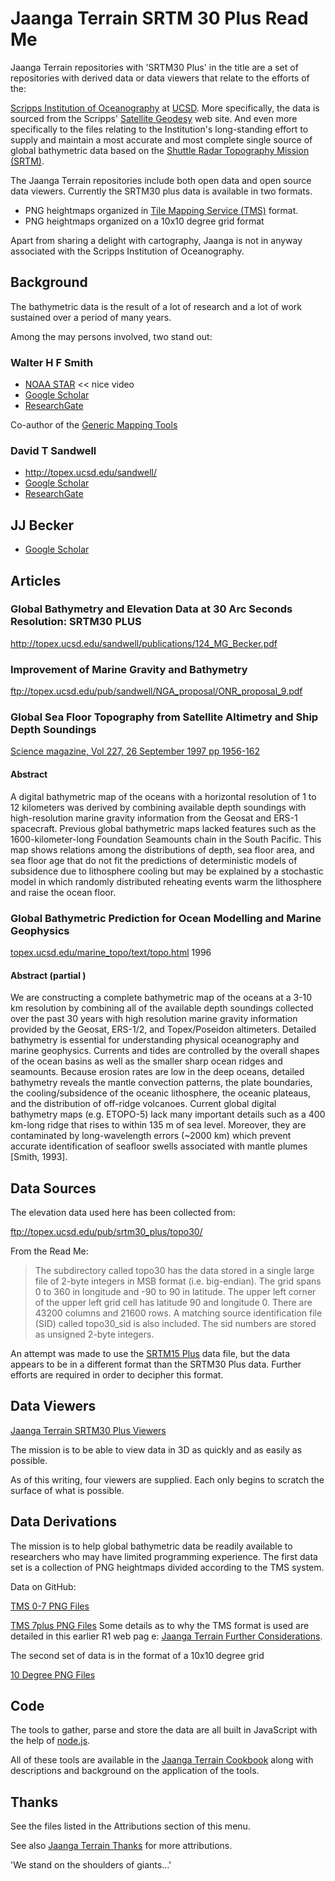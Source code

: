 Jaanga Terrain SRTM 30 Plus Read Me
===

<span style=display:none; >[View as web page]( http://jaanga.github.io/terrain-srtm30-plus-r2/terrain-srtm30-plus.html "view the files as apps." ) <input value="<< You are here" size=15 style="font:bold 11pt monospace;border-width:0;" ></span>  

Jaanga Terrain repositories with 'SRTM30 Plus' in the title are a set of repositories with derived data or data viewers that relate to the efforts of the: 

[Scripps Institution of Oceanography]( http://en.wikipedia.org/wiki/Scripps_Institution_of_Oceanography ) at [UCSD]( https://scripps.ucsd.edu/ ).
More specifically, the data is sourced from the Scripps' [Satellite Geodesy]( http://topex.ucsd.edu/index.html ) web site.
And even more specifically to the files relating to the Institution's long-standing effort to supply and maintain a most accurate and most complete 
single source of global bathymetric data based on the [Shuttle Radar Topography Mission (SRTM)]( http://en.wikipedia.org/wiki/Shuttle_Radar_Topography_Mission ).

The Jaanga Terrain repositories include both open data and open source data viewers. Currently the SRTM30 plus data is available in two formats.

* PNG heightmaps organized in [Tile Mapping Service (TMS)]( http://en.wikipedia.org/wiki/Tile_Map_Service ) format.
* PNG heightmaps organized on a 10x10 degree grid format

Apart from sharing a delight with cartography, Jaanga is not in anyway associated with the Scripps Institution of Oceanography.

## Background

The bathymetric data is the result of a lot of research and a lot of work sustained over a period of many years.

Among the may persons involved, two stand out:

### Walter H F Smith

* [NOAA STAR]( http://www.star.nesdis.noaa.gov/star/Smith_WHF.php ) << nice video
* [Google Scholar]( https://scholar.google.com/citations?user=Qx0WxlIAAAAJ&hl=en )
* [ResearchGate]( http://www.researchgate.net/profile/Walter_Smith5 )

Co-author of the [Generic Mapping Tools]( http://www.soest.hawaii.edu/gmt/ )

### David T Sandwell

* <http://topex.ucsd.edu/sandwell/>
* [Google Scholar]( https://scholar.google.com/citations?user=qvHZLkEAAAAJ&hl=en )
* [ResearchGate]( http://www.researchgate.net/profile/David_Sandwell )

## JJ Becker

* [Google Scholar]( https://scholar.google.com/citations?user=60G-9DsAAAAJ&hl=en )



## Articles

### Global Bathymetry and Elevation Data at 30 Arc Seconds Resolution: SRTM30 PLUS

<http://topex.ucsd.edu/sandwell/publications/124_MG_Becker.pdf>

### Improvement of Marine Gravity and Bathymetry

<ftp://topex.ucsd.edu/pub/sandwell/NGA_proposal/ONR_proposal_9.pdf>


### Global Sea Floor Topography from Satellite Altimetry and Ship Depth Soundings

[Science magazine, Vol 227, 26 September 1997 pp 1956-162](  http://www.luau.ucsd.edu/sandwell/publications/074_Science_predict2.pdf )

#### Abstract

A digital bathymetric map of the oceans with a horizontal resolution of 1 to 12 kilometers was derived by combining available depth soundings with high-resolution marine gravity information from the Geosat and ERS-1 spacecraft. 
Previous global bathymetric maps lacked features such as the 1600-kilometer-long Foundation Seamounts chain in the South Pacific. 
This map shows relations among the distributions of depth, sea floor area, and sea floor age that do not fit the predictions of deterministic models of subsidence
due to lithosphere cooling but may be explained by a stochastic model in which randomly distributed reheating events warm the lithosphere and raise the ocean floor.



### Global Bathymetric Prediction for Ocean Modelling and Marine Geophysics

[topex.ucsd.edu/marine_topo/text/topo.html]( http://topex.ucsd.edu/marine_topo/text/topo.html ) 1996

#### Abstract (partial )

We are constructing a complete bathymetric map of the oceans at a 3-10 km resolution by combining all of the available depth soundings collected over the past 30 years with high resolution marine gravity information provided by the Geosat, ERS-1/2, and Topex/Poseidon altimeters. 
Detailed bathymetry is essential for understanding physical oceanography and marine geophysics. Currents and tides are controlled by the overall shapes of the ocean basins as well as the smaller sharp ocean ridges and seamounts. 
Because erosion rates are low in the deep oceans, detailed bathymetry reveals the mantle convection patterns, the plate boundaries, the cooling/subsidence of the oceanic lithosphere, the oceanic plateaus, and the distribution of off-ridge volcanoes. 
Current global digital bathymetry maps (e.g. ETOPO-5) lack many important details such as a 400 km-long ridge that rises to within 135 m of sea level. 
Moreover, they are contaminated by long-wavelength errors (~2000 km) which prevent accurate identification of seafloor swells associated with mantle plumes [Smith, 1993].

## Data Sources

The elevation data used here has been collected from:

<ftp://topex.ucsd.edu/pub/srtm30_plus/topo30/>

From the Read Me:

>The  subdirectory called topo30 has the data 
	stored in a single large file of 2-byte integers
	in MSB format (i.e. big-endian).  The grid spans 
	0 to 360 in longitude and -90 to 90 in latitude. 
	The upper left corner of the upper left grid cell
	has latitude 90 and longitude 0.  There are 
	43200 columns and 21600 rows. A matching source 
	identification file (SID) called topo30_sid is also 
	included.  The sid numbers are stored as unsigned 
	2-byte integers.

An attempt was made to use the [SRTM15 Plus]( ftp://topex.ucsd.edu/pub/srtm15_plus/ ) data file, but the data appears to be in a different format than the SRTM30 Plus data. 
Further efforts are required in order to decipher this format.


## Data Viewers

[Jaanga Terrain SRTM30 Plus Viewers]( http://jaanga.github.io/terrain-srtm30-plus-viewers/terrain-srtm30-plus-viewers.html ) 

The mission is to be able to view data in 3D as quickly and as easily as possible.

As of this writing, four viewers are supplied. Each only begins to scratch the surface of what is possible.


## Data Derivations

The mission is to help global bathymetric data be readily available to researchers who may have limited programming experience.
The first data set is a collection of PNG heightmaps divided according to the TMS system. 

Data on GitHub:

[TMS 0-7 PNG Files]( https://github.com/jaanga/terrain-srtm30-plus-data-tms-1-7 )

[TMS 7plus PNG Files]( https://github.com/jaanga/terrain-srtm30-plus-data-tms-7plus )
Some details as to why the TMS format is used are detailed in this earlier R1 web pag
e:
[Jaanga Terrain Further Considerations]( http://jaanga.github.io/terrain/readme-reader.html#further-considerations.md ).

The second set of data is in the format of a 10x10 degree grid

[10 Degree PNG Files]( https://github.com/jaanga/terrain-srtm30-plus-data-10degree )

## Code

The tools to gather, parse and store the data are all built in JavaScript with the help of [node.js]( http://nodejs.org ).

All of these tools are available in the [Jaanga Terrain Cookbook]( http://jaanga.github.io/terrain-r2/terrain.html#./cookbook/readme.md# ) along with descriptions and background on the application of the tools. 

## Thanks

See the files listed in the Attributions section of this menu.

See also [Jaanga Terrain Thanks]( http://jaanga.github.io/terrain-r2/terrain.html#thanks.md# ) for more attributions.

'We stand on the shoulders of giants...'



